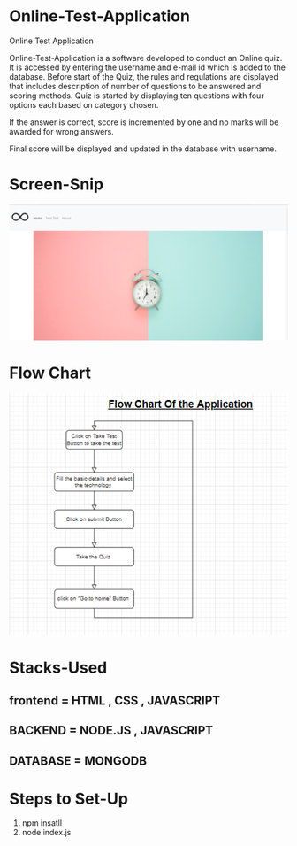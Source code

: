 # Online-Test-Application

Online Test Application

Online-Test-Application is a software developed to conduct an Online quiz.
It is accessed by entering the username and e-mail id which is added to the database.
Before start of the Quiz, the rules and regulations are displayed that includes description of
number of questions to be answered and scoring methods.
Quiz is started by displaying ten questions with four options each based on category
chosen.

If the answer is correct, score is incremented by one and no marks will be awarded
for wrong answers.

Final score will be displayed and updated in the database with username.

# Screen-Snip

![Screenshot](./assets/Screenshot.png)

# Flow Chart

![Screenshot](./assets/flowChartOfTheApplication.png)

# Stacks-Used

## frontend = HTML , CSS , JAVASCRIPT

## BACKEND = NODE.JS , JAVASCRIPT

## DATABASE = MONGODB

# Steps to Set-Up

1.  npm insatll
2.  node index.js
